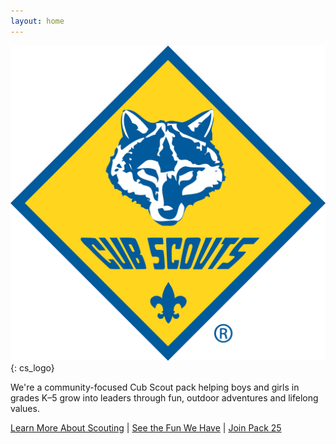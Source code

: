 ```yaml
---
layout: home
---
```


![Cub Scouts Logo](assets/images/cub-scout-logo.png){: cs_logo}

We're a community-focused Cub Scout pack helping boys and girls in grades K–5 grow into leaders through fun, outdoor adventures and lifelong values.

[Learn More About Scouting](about) | [See the Fun We Have](activities) | [Join Pack 25](join)
